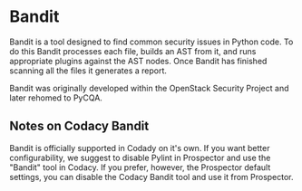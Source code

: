 # Bandit

Bandit is a tool designed to find common security issues in Python code. To do this Bandit processes each file, builds an AST from it, and runs appropriate plugins against the AST nodes. Once Bandit has finished scanning all the files it generates a report.

Bandit was originally developed within the OpenStack Security Project and later rehomed to PyCQA.

## Notes on Codacy Bandit

Bandit is officially supported in Codady on it's own. If you want better configurability, we suggest to disable Pylint in Prospector and use the "Bandit" tool in Codacy. If you prefer, however, the Prospector default settings, you can disable the Codacy Bandit tool and use it from Prospector.
